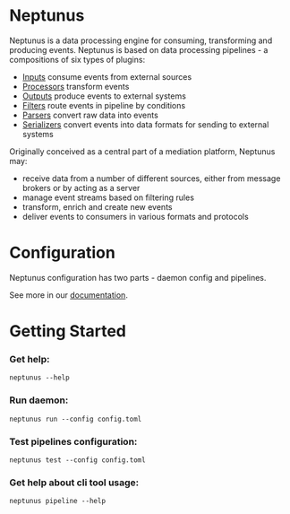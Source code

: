 # Neptunus

Neptunus is a data processing engine for consuming, transforming and producing events. Neptunus is based on data processing pipelines - a compositions of six types of plugins:
 - [Inputs](plugins/inputs/) consume events from external sources
 - [Processors](plugins/processors/) transform events
 - [Outputs](plugins/outputs/) produce events to external systems
 - [Filters](plugins/filters/) route events in pipeline by conditions
 - [Parsers](plugins/parsers/) convert raw data into events
 - [Serializers](plugins/serializers/) convert events into data formats for sending to external systems

Originally conceived as a central part of a mediation platform, Neptunus may:
 - receive data from a number of different sources, either from message brokers or by acting as a server
 - manage event streams based on filtering rules
 - transform, enrich and create new events
 - deliver events to consumers in various formats and protocols

# Configuration
Neptunus configuration has two parts - daemon config and pipelines.

See more in our [documentation](docs/CONFIGURATION.md).

# Getting Started
### Get help:
```
neptunus --help
```

### Run daemon:
```
neptunus run --config config.toml
```

### Test pipelines configuration:
```
neptunus test --config config.toml
```

### Get help about cli tool usage:
```
neptunus pipeline --help
```
